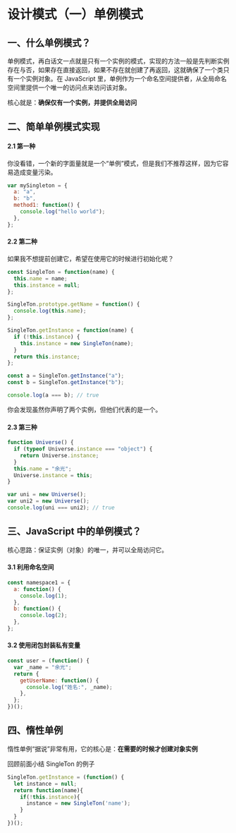# 设计模式（一）单例模式

## 一、什么单例模式？

单例模式，再白话文一点就是只有一个实例的模式，实现的方法一般是先判断实例存在与否，如果存在直接返回，如果不存在就创建了再返回，这就确保了一个类只有一个实例对象。在 JavaScript 里，单例作为一个命名空间提供者，从全局命名空间里提供一个唯一的访问点来访问该对象。

核心就是：**确保仅有一个实例，并提供全局访问**

## 二、简单单例模式实现

#### 2.1 第一种

你没看错，一个新的字面量就是一个“单例”模式，但是我们不推荐这样，因为它容易造成变量污染。

```js
var mySingleton = {
  a: "a",
  b: "b",
  method1: function() {
    console.log("hello world");
  },
};
```

#### 2.2 第二种

如果我不想提前创建它，希望在使用它的时候进行初始化呢？

```js
const SingleTon = function(name) {
  this.name = name;
  this.instance = null;
};

SingleTon.prototype.getName = function() {
  console.log(this.name);
};

SingleTon.getInstance = function(name) {
  if (!this.instance) {
    this.instance = new SingleTon(name);
  }
  return this.instance;
};

const a = SingleTon.getInstance("a");
const b = SingleTon.getInstance("b");

console.log(a === b); // true
```

你会发现虽然你声明了两个实例，但他们代表的是一个。

#### 2.3 第三种

```js
function Universe() {
  if (typeof Universe.instance === "object") {
    return Universe.instance;
  }
  this.name = "余光";
  Universe.instance = this;
}

var uni = new Universe();
var uni2 = new Universe();
console.log(uni === uni2); // true
```

## 三、JavaScript 中的单例模式？

核心思路：保证实例（对象）的唯一，并可以全局访问它。

#### 3.1 利用命名空间

```js
const namespace1 = {
  a: function() {
    console.log(1);
  },
  b: function() {
    console.log(2);
  },
};
```

#### 3.2 使用闭包封装私有变量

```js
const user = (function() {
  var _name = "余光";
  return {
    getUserName: function() {
      console.log("姓名:", _name);
    },
  };
})();
```

## 四、惰性单例

惰性单例“据说”非常有用，它的核心是：**在需要的时候才创建对象实例**

回顾前面小结 SingleTon 的例子

```js
SingleTon.getInstance = (function() {
  let instance = null;
  return function(name){
    if(!this.instance){
      instance = new SingleTon('name');
    }
  }
})();
```
